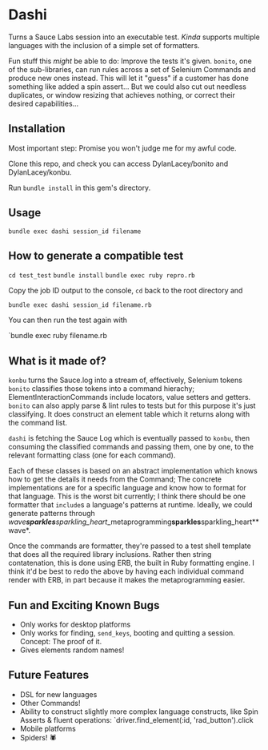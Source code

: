 # Dashi

Turns a Sauce Labs session into an executable test.  _Kinda_ supports multiple languages with the inclusion of a simple set of formatters.

Fun stuff this _might_ be able to do:  Improve the tests it's given.  `bonito`, one of the sub-libraries, can run rules across a set of Selenium Commands and produce new ones instead.  This will let it "guess" if a customer has done something like added a spin assert... But we could also cut out needless duplicates, or window resizing that achieves nothing, or correct their desired capabilities...

## Installation

Most important step: Promise you won't judge me for my awful code.

Clone this repo, and check you can access DylanLacey/bonito and DylanLacey/konbu.

Run `bundle install` in this gem's directory.

## Usage

`bundle exec dashi session_id filename`

## How to generate a compatible test
`cd test_test`
`bundle install`
`bundle exec ruby repro.rb`

Copy the job ID output to the console, `cd` back to the root directory and 

`bundle exec dashi session_id filename.rb`

You can then run the test again with

`bundle exec ruby filename.rb

## What is it made of?

`konbu` turns the Sauce.log into a stream of, effectively, Selenium tokens
`bonito` classifies those tokens into a command hierachy; ElementInteractionCommands include locators, value setters and getters.  `bonito` can also apply parse & lint rules to tests but for this purpose it's just classifying.  It does construct an element table which it returns along with the command list.

`dashi` is fetching the Sauce Log which is eventually passed to `konbu`, then consuming the classified commands and passing them, one by one, to the relevant formatting class (one for each command).

Each of these classes is based on an abstract implementation which knows how to get the details it needs from the Command; The concrete implementations are for a specific language and know how to format for that language.  This is the worst bit currently;  I think there should be one formatter that `include`s a language's patterns at runtime.  Ideally, we could generate patterns through *wave**sparkles**sparkling_heart*_metaprogramming**sparkles**sparkling_heart**wave*.

Once the commands are formatter, they're passed to a test shell template that does all the required library inclusions.  Rather then string contatenation, this is done using ERB, the built in Ruby formatting engine.  I think it'd be best to redo the above by having each individual command render with ERB, in part because it makes the metaprogramming easier.

## Fun and Exciting Known Bugs
* Only works for desktop platforms
* Only works for finding, `send_keys`, booting and quitting a session. Concept: The proof of it.
* Gives elements random names!

## Future Features
* DSL for new languages
* Other Commands!
* Ability to construct slightly more complex language constructs, like Spin Asserts & fluent operations:
  `driver.find_element(:id, 'rad_button').click
* Mobile platforms
* Spiders!  :spider:
